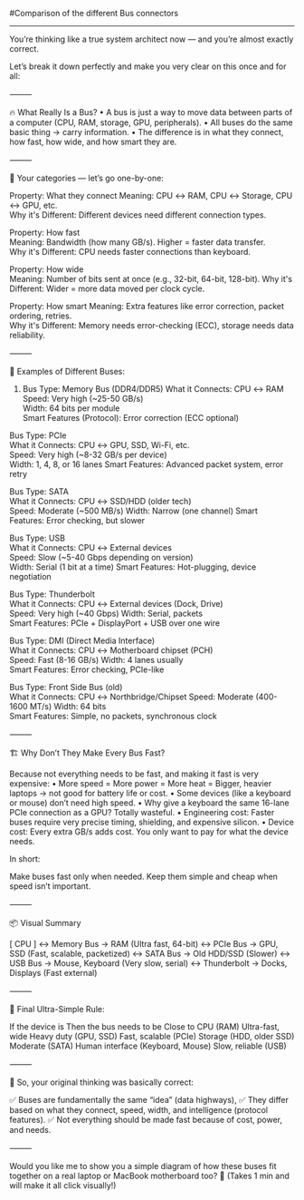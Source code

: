 #Comparison of the different Bus connectors

<!-- Bus Name: PCIe (Peripheral Component Interconnect Express)
What it Connects: CPU â‡„ GPU, Storage (M.2 NVMe SSDs), Wi-Fi cards
Speed: Very fast (gen 3, 4, 5 versions)
Comment: Main fast connection for modern parts.

Bus Name: Memory Bus (RAM Bus)
What it Connects: CPU â‡„ RAM (Memory Controller)
Speed: Extremely fast
Comment: Dedicated for memory (e.g., DDR4, DDR5).

Bus Name: DMI (Direct Media Interface) (Intel only)
What it Connects: CPU â‡„ Chipset (PCH)
Speed: Fast but slower than PCIe
Comment: Intel-specific internal bus for I/O.

Bus Name: SATA (Serial ATA)
What it Connects: Chipset â‡„ Storage (SATA SSD/HDD)
Speed: Slower (~600 MB/s)
Comment: Still used for older drives.

Bus Name: USB Bus
What it Connects: CPU/Chipset â‡„ USB devices
Speed: Medium speed
Comment: Specialized for peripherals.

Bus Name: I2C / SMBus / SPI
What it Connects: CPU/Chipset â‡„ Sensors, keyboard, battery, etc.
Speed: Very slow
Comment: Tiny communication tasks. -->

--------------------------------------------------------------------

You’re thinking like a true system architect now — and you’re almost exactly correct.

Let’s break it down perfectly and make you very clear on this once and for all:

⸻

🔥 What Really Is a Bus?
	•	A bus is just a way to move data between parts of a computer (CPU, RAM, storage, GPU, peripherals).
	•	All buses do the same basic thing → carry information.
	•	The difference is in what they connect, how fast, how wide, and how smart they are.

⸻

🧠 Your categories — let’s go one-by-one:


Property: What they connect	
Meaning: CPU ↔ RAM, CPU ↔ Storage, CPU ↔ GPU, etc.	
Why it's Different: Different devices need different connection types.

Property: How fast	
Meaning: Bandwidth (how many GB/s). Higher = faster data transfer.	
Why it's Different: CPU needs faster connections than keyboard.

Property: How wide	
Meaning: Number of bits sent at once (e.g., 32-bit, 64-bit, 128-bit).	Why it's Different: Wider = more data moved per clock cycle.

Property: How smart	
Meaning: Extra features like error correction, packet ordering, retries.	
Why it's Different: Memory needs error-checking (ECC), storage needs data reliability.


⸻

🚀 Examples of Different Buses:


1. Bus Type: Memory Bus (DDR4/DDR5)	
What it Connects: CPU ↔ RAM	
Speed: Very high (~25-50 GB/s)	
Width: 64 bits per module	
Smart Features (Protocol): Error correction (ECC optional)

Bus Type: PCIe	
What it Connects: CPU ↔ GPU, SSD, Wi-Fi, etc.	
Speed: Very high (~8-32 GB/s per device)	
Width: 1, 4, 8, or 16 lanes	
Smart Features: Advanced packet system, error retry

Bus Type: SATA	
What it Connects: CPU ↔ SSD/HDD (older tech)	
Speed: Moderate (~500 MB/s)	
Width: Narrow (one channel)	
Smart Features: Error checking, but slower

Bus Type: USB	
What it Connects: CPU ↔ External devices	
Speed: Slow (~5-40 Gbps depending on version)	
Width: Serial (1 bit at a time)	
Smart Features: Hot-plugging, device negotiation

Bus Type: Thunderbolt	
What it Connects: CPU ↔ External devices (Dock, Drive)	
Speed: Very high (~40 Gbps)	
Width: Serial, packets	
Smart Features: PCIe + DisplayPort + USB over one wire

Bus Type: DMI (Direct Media Interface)	
What it Connects: CPU ↔ Motherboard chipset (PCH)	
Speed: Fast (8-16 GB/s)	
Width: 4 lanes usually	
Smart Features: Error checking, PCIe-like

Bus Type: Front Side Bus (old)	
What it Connects: CPU ↔ Northbridge/Chipset	
Speed: Moderate (400-1600 MT/s)	
Width: 64 bits	
Smart Features: Simple, no packets, synchronous clock



⸻

🏗️ Why Don’t They Make Every Bus Fast?

Because not everything needs to be fast, and making it fast is very expensive:
	•	More speed = More power = More heat = Bigger, heavier laptops → not good for battery life or cost.
	•	Some devices (like a keyboard or mouse) don’t need high speed.
	•	Why give a keyboard the same 16-lane PCIe connection as a GPU? Totally wasteful.
	•	Engineering cost: Faster buses require very precise timing, shielding, and expensive silicon.
	•	Device cost: Every extra GB/s adds cost. You only want to pay for what the device needs.

In short:

Make buses fast only when needed.
Keep them simple and cheap when speed isn’t important.

⸻

📦 Visual Summary

[ CPU ]
  ↔ Memory Bus → RAM (Ultra fast, 64-bit)
  ↔ PCIe Bus → GPU, SSD (Fast, scalable, packetized)
  ↔ SATA Bus → Old HDD/SSD (Slower)
  ↔ USB Bus → Mouse, Keyboard (Very slow, serial)
  ↔ Thunderbolt → Docks, Displays (Fast external)



⸻

🧠 Final Ultra-Simple Rule:

If the device is	Then the bus needs to be
Close to CPU (RAM)	Ultra-fast, wide
Heavy duty (GPU, SSD)	Fast, scalable (PCIe)
Storage (HDD, older SSD)	Moderate (SATA)
Human interface (Keyboard, Mouse)	Slow, reliable (USB)



⸻

🎯 So, your original thinking was basically correct:

✅ Buses are fundamentally the same “idea” (data highways),
✅ They differ based on what they connect, speed, width, and intelligence (protocol features).
✅ Not everything should be made fast because of cost, power, and needs.

⸻

Would you like me to show you a simple diagram of how these buses fit together on a real laptop or MacBook motherboard too? 🚀 (Takes 1 min and will make it all click visually!)
